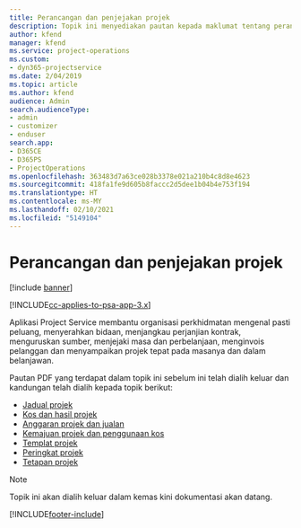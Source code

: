 ```yaml
---
title: Perancangan dan penjejakan projek
description: Topik ini menyediakan pautan kepada maklumat tentang perancangan dan penjejakan dalam Project Service Automation.
author: kfend
manager: kfend
ms.service: project-operations
ms.custom:
- dyn365-projectservice
ms.date: 2/04/2019
ms.topic: article
ms.author: kfend
audience: Admin
search.audienceType:
- admin
- customizer
- enduser
search.app:
- D365CE
- D365PS
- ProjectOperations
ms.openlocfilehash: 363483d7a63ce028b3378e021a210b4c8d8e4623
ms.sourcegitcommit: 418fa1fe9d605b8faccc2d5dee1b04b4e753f194
ms.translationtype: HT
ms.contentlocale: ms-MY
ms.lasthandoff: 02/10/2021
ms.locfileid: "5149104"
---
```

# <a name="project-planning-and-tracking"></a>Perancangan dan penjejakan projek

[!include [banner](../../includes/psa-now-project-operations.md)]

[!INCLUDE[cc-applies-to-psa-app-3.x](../../includes/cc-applies-to-psa-app-3x.md)]

Aplikasi Project Service membantu organisasi perkhidmatan mengenal pasti peluang, menyerahkan bidaan, menjangkau perjanjian kontrak, menguruskan sumber, menjejaki masa dan perbelanjaan, menginvois pelanggan dan menyampaikan projek tepat pada masanya dan dalam belanjawan. 

Pautan PDF yang terdapat dalam topik ini sebelum ini telah dialih keluar dan kandungan telah dialih kepada topik berikut:

- [Jadual projek](../project-creating.md)
- [Kos dan hasil projek](../project-estimating.md)
- [Anggaran projek dan jualan](../project-leveraging.md)
- [Kemajuan projek dan penggunaan kos](../project-tracking.md)
- [Templat projek](../project-templates.md)
- [Peringkat projek](../project-stages.md)
- [Tetapan projek](../project-settings.md)

> [!NOTE]
> Topik ini akan dialih keluar dalam kemas kini dokumentasi akan datang. 


[!INCLUDE[footer-include](../../includes/footer-banner.md)]
